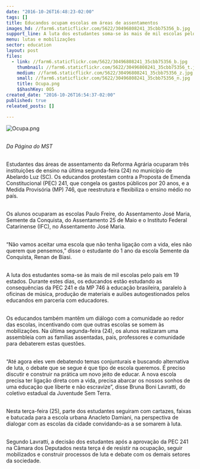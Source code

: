 ```yaml
---
date: "2016-10-26T16:48:23-02:00"
tags: []
title: Educandos ocupam escolas em áreas de assentamentos
images_hd: //farm6.staticflickr.com/5622/30496808241_35cbb75356_b.jpg
support_line: A luta dos estudantes soma-se às mais de mil escolas pelo país em 19 estados contra a PEC 241 e a MP 746.
menu: lutas e mobilizações
sector: education
layout: post
files:
  - link: //farm6.staticflickr.com/5622/30496808241_35cbb75356_b.jpg
    thumbnail: //farm6.staticflickr.com/5622/30496808241_35cbb75356_t.jpg
    medium: //farm6.staticflickr.com/5622/30496808241_35cbb75356_z.jpg
    small: //farm6.staticflickr.com/5622/30496808241_35cbb75356_n.jpg
    title: Ocupa.png
    $$hashKey: 0O5
created_date: "2016-10-26T16:54:37-02:00"
published: true
releated_posts: []

---
```

<p><img alt="Ocupa.png" src="//farm6.staticflickr.com/5622/30496808241_35cbb75356_b.jpg" /><br />
&nbsp;</p>

<p><em>Da P&aacute;gina do MST</em></p>

<p><br />
Estudantes das &aacute;reas de assentamento da Reforma Agr&aacute;ria ocuparam tr&ecirc;s institui&ccedil;&otilde;es de ensino na &uacute;ltima segunda-feira (24) no munic&iacute;pio de Abelardo Luz (SC). Os educandos&nbsp;protestam contra a Proposta de Emenda Constitucional (PEC) 241, que congela os gastos p&uacute;blicos por 20 anos, e a Medida Provis&oacute;ria (MP) 746, que reestrutura e flexibiliza o ensino m&eacute;dio no pa&iacute;s.</p>

<p><br />
Os alunos ocuparam as escolas Paulo Freire, do Assentamento Jos&eacute; Maria, Semente da Conquista, do Assentamento 25 de Maio e o Instituto Federal Catarinense (IFC), no Assentamento Jos&eacute; Maria.</p>

<p><br />
&ldquo;N&atilde;o vamos aceitar uma escola que n&atilde;o tenha liga&ccedil;&atilde;o com a vida, eles n&atilde;o querem que pensemos,&rdquo; disse o estudante do 1 ano da escola Semente da Conquista, Renan de Biasi.</p>

<p><br />
A luta dos estudantes soma-se &agrave;s mais de mil escolas pelo pa&iacute;s em 19 estados. Durante estes dias, os educandos est&atilde;o estudando as consequ&ecirc;ncias da PEC 241 e da MP 746 &agrave; educa&ccedil;&atilde;o brasileira, paralelo &agrave; oficinas de m&uacute;sica, produ&ccedil;&atilde;o de materiais e aul&otilde;es autogestionados pelos educandos em parceria com educadores.</p>

<p><br />
Os educandos tamb&eacute;m mant&ecirc;m um di&aacute;logo com a comunidade ao redor das escolas, incentivando com que outras escolas se somem &agrave;s mobiliza&ccedil;&otilde;es. Na &uacute;ltima segunda-feira (24), os alunos realizaram uma assembleia com as fam&iacute;lias assentadas, pais, professores e comunidade para debaterem estas quest&otilde;es.</p>

<p><br />
&ldquo;At&eacute; agora eles vem debatendo temas conjunturais e buscando alternativa de luta, o debate que se segue &eacute; que tipo de escola queremos. &Eacute; preciso discutir e construir na pr&aacute;tica um novo jeito de educar. A nova escola precisa ter liga&ccedil;&atilde;o direta com a vida, precisa abarcar os nossos sonhos de uma educa&ccedil;&atilde;o que liberte e n&atilde;o escravize&rdquo;, disse Bruna Boni Lavratti, do coletivo estadual da Juventude Sem Terra.</p>

<p><br />
Nesta ter&ccedil;a-feira (25), parte dos estudantes seguiram com cartazes, faixas e batucada para a escola urbana Anacleto Damiani, na perspectiva de dialogar com as escolas da cidade convidando-as a se somarem &agrave; luta.</p>

<p><br />
Segundo Lavratti, a decis&atilde;o dos estudantes ap&oacute;s a aprova&ccedil;&atilde;o da PEC 241 na C&acirc;mara dos Deputados nesta ter&ccedil;a &eacute; de resistir na ocupa&ccedil;&atilde;o, seguir mobilizados e construir processos de luta e debate com os demais setores da sociedade.</p>
